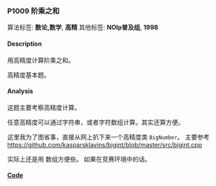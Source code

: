 ### P1009 阶乘之和

算法标签: **数论,数学**, **高精**
其他标签: **NOIp普及组**, **1998**


#### Description

用高精度计算阶乘之和。

高精度基本题。

#### Analysis

这题主要考察高精度计算。

任意高精度可以通过字符串，或者字符数组计算。其实还算方便。

这里我为了图省事，直接从网上扒下来一个高精度类 `BigNumber`。
主要参考 <https://github.com/kasparsklavins/bigint/blob/master/src/bigint.cpp>

实际上还是用 数组方便些。 如果在竞赛环境中的话。

#### [Code](../../cpp/10/p1009.cpp)
